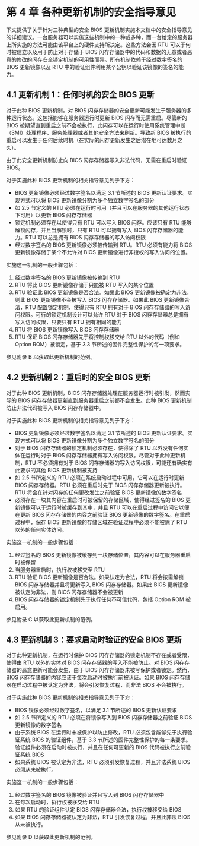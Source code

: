 # 第 4 章 各种更新机制的安全指导意见

下文提供了关于针对三种典型的安全 BIOS 更新机制实施本文档中的安全指导意见的详细建议。一台服务器可以实施这些机制中的一种或多种，而一台给定的服务器上所实施的方法可能由该平台上的硬件支持所决定。这些方法会因 RTU 可以于何时被建立以及用于防止对于存储于 BIOS 闪存存储器中的代码和数据的无意或者恶意的修改的闪存安全锁定机制的可用性而异。所有机制依赖于经过数字签名的 BIOS 更新镜像以及 RTU 中的验证组件利用某个公钥以验证该镜像的签名的能力。

## 4.1 更新机制 1：任何时机的安全 BIOS 更新

对于此种 BIOS 更新机制，对 BIOS 闪存存储器的安全更新可能发生于服务器的多种运行状态。这包括能够在服务器运行时更新 BIOS 闪存而无需重启。尽管新的 BIOS 被期望直到重启之前不会被执行，此闪存可以在运行时使用系统管理中断（SMI）处理程序、服务处理器或者其他安全方法来刷新。导致新 BIOS 被执行的重启可以发生于任何后续时机（在实际的闪存更新发生之后潜在地可达数月之久）。

由于此安全更新机制防止向 BIOS 闪存存储器写入非法代码，无需在重启时验证 BIOS。

对于实施此种 BIOS 更新机制的相关指导意见列于下方：

* BIOS 更新镜像必须经过数字签名以满足 3.1 节所述的 BIOS 更新认证要求。实现方式可以将 BIOS 更新镜像分割为多个独立数字签名的部分
* 如 2.5 节定义的 RTU 必须在运行时可用（并且可以在服务器的其他运行状态下可用）以更新 BIOS 闪存存储器
* 锁定机制必须存在以使得只有 RTU 可以写入 BIOS 闪存。应该只有 RTU 能够解锁闪存，并且当解锁时，只有 RTU 可以拥有写入 BIOS 闪存存储器的能力。RTU 可以总是拥有 BIOS 闪存存储器的写入访问权限
* 经过数字签名的 BIOS 更新镜像必须被传输到 RTU。RTU 必须有能力将 BIOS 更新镜像存储于某个不允许对 BIOS 更新镜像进行非授权的写入访问的位置。

实施这一机制的一般步骤包括：

1. 经过数字签名的 BIOS 更新镜像被传输到 RTU
2. RTU 将此 BIOS 更新镜像存储于只能被 RTU 写入的某个位置
3. RTU 验证此 BIOS 更新镜像是否合法。如果此 BIOS 更新镜像被确定为非法，则此 BIOS 更新镜像不会被写入 BIOS 闪存存储器。如果此 BIOS 更新镜像合法，RTU 配置锁定机制，使得只有 RTU 拥有对于 BIOS 闪存存储器的写入访问权限。可行的锁定机制设计可以允许 RTU 对于 BIOS 闪存存储器总是拥有写入访问权限，只要只有 RTU 拥有相同的能力
4. RTU 将 BIOS 更新镜像写入 BIOS 闪存存储器
5. RTU 保证 BIOS 闪存存储器先于将控制权移交给 RTU 以外的代码（例如 Option ROM）被锁定，基于 3.3 节所述的固件完整性保护的每一项要求。

参见附录 B 以获取此更新机制的范例。

## 4.2 更新机制 2：重启时的安全 BIOS 更新

对于此种 BIOS 更新机制，BIOS 闪存存储器处理在服务器运行时被引发，然而实际的 BIOS 闪存存储器更新直到服务器重启之前都不会发生。此种 BIOS 更新机制防止非法代码被写入 BIOS 闪存存储器中。

对于实施此种 BIOS 更新机制的相关指导意见列于下方：

* BIOS 更新镜像必须经过数字签名以满足 3.1 节所述的 BIOS 更新认证要求。实现方式可以将 BIOS 更新镜像分割为多个独立数字签名的部分
* 对于 BIOS 闪存存储器的锁定机制必须存在，使得除了 RTU 以外没有任何实体在运行时对于 BIOS 闪存存储器拥有写入访问权限。尽管对于此种更新机制，RTU 不必须拥有对于 BIOS 闪存存储器的写入访问权限，可能还有确实有此要求的其他 BIOS 更新机制被支持
* 如 2.5 节所定义的 RTU 必须在系统启动过程中可用，它可以在运行时更新 BIOS 闪存存储器。RTU 必须在重启时先于 BIOS 闪存存储器更新被执行。RTU 将会在针对闪存的任何更改发生之前验证 BIOS 更新镜像的数字签名
* 必须存在一块其内容在重启时可被保留的存储区域，使得经过签名的 BIOS 更新镜像可以于运行时被缓存到其中，并且 RTU 可以在重启过程中访问它以便在更新 BIOS 闪存存储器的内容之前验证 BIOS 更新镜像的数字签名。在重启过程中，保存 BIOS 更新镜像的存储区域在验证过程中必须不能被除了 RTU 以外的任何实体访问。

实施这一机制的一般步骤包括：

1. 经过签名的 BIOS 更新镜像被缓存到一块存储位置，其内容可以在服务器重启时被保留
2. 当服务器重启时，执行权被移交至 RTU
3. RTU 验证 BIOS 更新镜像是否合法。如果认定为合法，RTU 将会按需解锁 BIOS 闪存存储器并且将更新写入 BIOS 闪存存储器。如果此 BIOS 更新镜像被认定为非法，则 BIOS 闪存存储器不会被更新
4. BIOS 闪存存储器的锁定机制先于执行任何不可信代码，包括 Option ROM 被启用。

参见附录 C 以获取此更新机制的范例。

## 4.3 更新机制 3：要求启动时验证的安全 BIOS 更新

对于此种更新机制，在运行时保护 BIOS 闪存存储器的锁定机制不存在或者受限，使得由 RTU 以外的实体对 BIOS 闪存存储器的写入不能被防止。对 BIOS 闪存存储器的恶意更新可能会发生，由于 BIOS 闪存存储器未被写保护或者锁定。然而，BIOS 闪存存储器的内容应该于每次启动时被执行前被认证。如果 BIOS 闪存存储器在启动过程中被认定为非法，将会引发恢复过程，而非法 BIOS 不会被执行。

对于实施此种 BIOS 更新机制的相关指导意见列于下方：

* BIOS 镜像必须经过数字签名，以满足 3.1 节所述的 BIOS 更新认证要求
* 如 2.5 节所定义的 RTU 必须在将镜像写入到 BIOS 闪存存储器之前验证 BIOS 更新镜像的数字签名
* 由于系统 BIOS 在运行时未被保护以防止修改，RTU 必须包含能够先于执行验证系统 BIOS 的验证组件，基于 3.3 节所述的固件完整性保护的每一条要求。验证组件必须在启动时被执行，并且在任何可更新的 BIOS 代码被执行之前验证系统 BIOS
* 如果系统 BIOS 被认定为非法，RTU 必须引发恢复过程，并且非法系统 BIOS 必须从未被执行。

实施这一机制的一般步骤包括：

1. 经过数字签名的 BIOS 镜像被验证并且写入到 BIOS 闪存存储器中
2. 在每次启动时，执行权被移交给 RTU
3. 如果 RTU 的验证组件认定 BIOS 闪存存储器合法，执行权被移交给 BIOS
4. 如果 BIOS 闪存存储器被认定为非法，RTU 引发恢复过程，并且此非法 BIOS 从未被执行。

参见附录 D 以获取此更新机制的范例。

